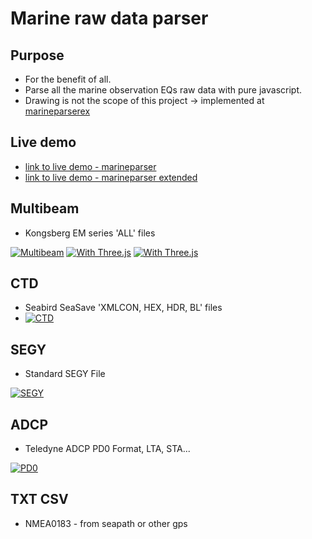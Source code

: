# Marine raw data parser

## Purpose
* For the benefit of all.
* Parse all the marine observation EQs raw data with pure javascript.
* Drawing is not the scope of this project -> implemented at [marineparserex](https://github.com/kiostnas/marineparserex)

## Live demo

* [link to live demo - marineparser](http://dm1489986934346.fun25.co.kr/marineparser/)
* [link to live demo - marineparser extended](http://dm1489986934346.fun25.co.kr/marineparserex/)

## Multibeam
* Kongsberg EM series 'ALL' files

[![Multibeam](https://img.youtube.com/vi/cvNJUCD_6Bo/0.jpg)](https://www.youtube.com/watch?v=cvNJUCD_6Bo)
[![With Three.js](https://img.youtube.com/vi/-VPgxWJlNVY/0.jpg)](https://www.youtube.com/watch?v=-VPgxWJlNVY)
[![With Three.js](https://img.youtube.com/vi/PZG4erCFLiE/0.jpg)](https://www.youtube.com/watch?v=PZG4erCFLiE)

## CTD
* Seabird SeaSave 'XMLCON, HEX, HDR, BL' files
* [![CTD](https://img.youtube.com/vi/gfXEOtExLI0/0.jpg)](https://www.youtube.com/watch?v=gfXEOtExLI0)

## SEGY
* Standard SEGY File

[![SEGY](https://img.youtube.com/vi/a6y7NHaxECk/0.jpg)](https://www.youtube.com/watch?v=a6y7NHaxECk)

## ADCP
* Teledyne ADCP PD0 Format, LTA, STA...

[![PD0](https://img.youtube.com/vi/mtCqlaOvyDU/0.jpg)](https://www.youtube.com/watch?v=mtCqlaOvyDU)

## TXT CSV
* NMEA0183 - from seapath or other gps
